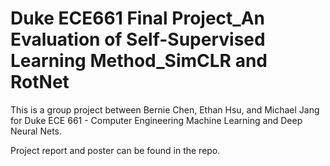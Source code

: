 # Duke ECE661 Final Project_An Evaluation of Self-Supervised Learning Method_SimCLR and RotNet
 
This is a group project between Bernie Chen, Ethan Hsu, and Michael Jang for
Duke ECE 661 - Computer Engineering Machine Learning and Deep Neural Nets.

Project report and poster can be found in the repo.
